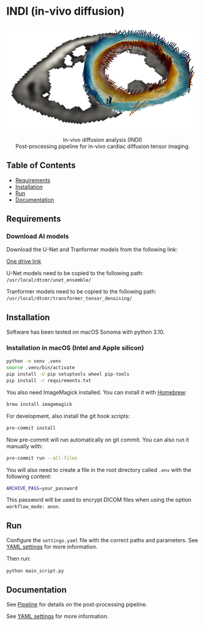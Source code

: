 # INDI (in-vivo diffusion)

<p align="center">
<img src="assets/images/sa_e1_small.png">
</p>

<p align="center">
In-vivo diffusion analysis (INDI)<br>
Post-processing pipeline for in-vivo cardiac diffusion tensor imaging.
</p>


## Table of Contents

- [Requirements](#Requirements)
- [Installation](#Installation)
- [Run](#Run)
- [Documentation](#Documentation)

## Requirements

### Download AI models

Download the U-Net and Tranformer models from the following link:

[One drive link](https://imperiallondon-my.sharepoint.com/:f:/g/personal/pferreir_ic_ac_uk/EtbqXB1XJY9JmBJ8kFcT40sBq9qHJrVZPwrzgEcW12VwUQ?e=qqDY8C)

U-Net models need to be copied to the following path:
```/usr/local/dtcmr/unet_ensemble/```

Tranformer models need to be copied to the following path:
```/usr/local/dtcmr/transformer_tensor_denoising/```

## Installation

Software has been tested on macOS Sonoma with python 3.10.

### Installation in macOS (Intel and Apple silicon)

```bash
python -m venv .venv
source .venv/bin/activate
pip install -U pip setuptools wheel pip-tools
pip install -r requirements.txt
```

You also need ImageMagick installed. You can install it with [Homebrew](https://brew.sh/):

```bash
brew install imagemagick
```

For development, also install the git hook scripts:

```bash
pre-commit install
```

Now pre-commit will run automatically on git commit. You can also run it manually with:

```bash
pre-commit run --all-files
```

You will also need to create a file in the root directory called `.env` with the following content:

```bash
ARCHIVE_PASS=your_password
``` 
This password will be used to encrypt DICOM files when using the option `workflow_mode: anon`.

## Run

Configure the `settings.yaml` file with the correct paths and parameters. 
See [YAML settings](docs/YAML_settings.md) for more information.

Then run:

```python main_script.py```

## Documentation

See [Pipeline](docs/Pipeline.md) for details on the post-processing pipeline.

See [YAML settings](docs/YAML_settings.md) for more information.








